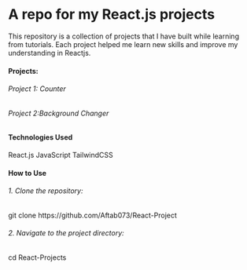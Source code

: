 <h1>A repo for my React.js projects</h1>
<p>This repository is a collection of projects that I have built while learning from tutorials. Each project helped me learn new skills and improve my understanding in Reactjs.</p>

<h4>Projects:</h4>

<h6>Project 1: Counter</h6>
<h6>Project 2:Background Changer</h6>

<h4>Technologies Used</h4>
<h7>React.js</h7>
<h7>JavaScript</h7>
<h7>TailwindCSS</h7>


<h4>How to Use</h4>
<h6>1. Clone the repository:</h6>
   git clone https://github.com/Aftab073/React-Project

  <h6>2. Navigate to the project directory:</h6>
  cd React-Projects
  
